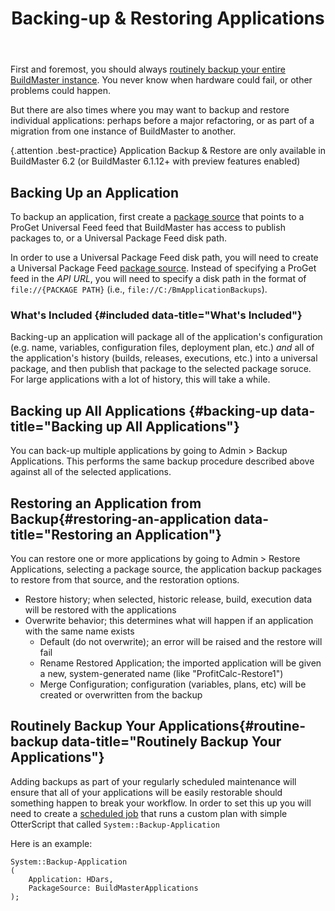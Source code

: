 ﻿---
title: Backing-up & Restoring Applications
sequence: 300
show-headings-in-nav: true
---

First and foremost, you should always [routinely backup your entire BuildMaster instance](/docs/buildmaster/installation-and-maintenance/backing-up). You never know when hardware could fail, or other problems could happen. 

But there are also times where you may want to backup and restore individual applications: perhaps before a major refactoring, or as part of a migration from one instance of BuildMaster to another.

{.attention .best-practice} Application Backup & Restore are only available in BuildMaster 6.2 (or BuildMaster 6.1.12+ with preview features enabled)

## Backing Up an Application

To backup an application, first create a [package source](/docs/buildmaster/ci-cd/continuous-integration/packaging/package-and-container-sources) that points to a ProGet Universal Feed feed that BuildMaster has access to publish packages to, or a Universal Package Feed disk path. 

In order to use a Universal Package Feed disk path, you will need to create a Universal Package Feed [package source](/docs/buildmaster/ci-cd/continuous-integration/packaging/package-and-container-sources). Instead of specifying a ProGet feed in the _API URL_, you will need to specify a disk path in the format of `file://{PACKAGE PATH}` (i.e., `file://C:/BmApplicationBackups`).

### What's Included {#included data-title="What's Included"}

Backing-up an application will package all of the application's configuration (e.g. name, variables, configuration files, deployment plan, etc.) *and* all of the application's history (builds, releases, executions, etc.) into a universal package, and then publish that package to the selected package soruce. For large applications with a lot of history, this will take a while. 

## Backing up All Applications {#backing-up data-title="Backing up All Applications"}
You can back-up multiple applications by going to Admin > Backup Applications. This performs the same backup procedure described above against all of the selected applications.

## Restoring an Application from Backup{#restoring-an-application data-title="Restoring an Application"}

You can restore one or more applications by going to Admin > Restore Applications, selecting a package source, the  application backup packages to restore from that source, and the restoration options.

 * Restore history; when selected, historic release, build, execution data will be restored with the applications
 * Overwrite behavior; this determines what will happen if an application with the same name exists
   - Default (do not overwrite); an error will be raised and the restore will fail
   - Rename Restored Application; the imported application will be given a new, system-generated name (like "ProfitCalc-Restore1")
   - Merge Configuration; configuration (variables, plans, etc) will be created or overwritten from the backup

## Routinely Backup Your Applications{#routine-backup data-title="Routinely Backup Your Applications"}

Adding backups as part of your regularly scheduled maintenance will ensure that all of your applications will be easily restorable should something happen to break your workflow. In order to set this up you will need to create a [scheduled job](/docs/buildmaster/builds/continuous-integration/build-triggers-and-monitors) that runs a custom plan with simple OtterScript that called `System::Backup-Application`

Here is an example: 
```
System::Backup-Application
(
    Application: HDars,
    PackageSource: BuildMasterApplications
);
```
